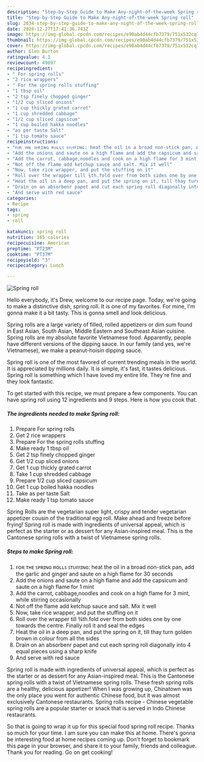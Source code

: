 ```yaml
---
description: "Step-by-Step Guide to Make Any-night-of-the-week Spring roll"
title: "Step-by-Step Guide to Make Any-night-of-the-week Spring roll"
slug: 2634-step-by-step-guide-to-make-any-night-of-the-week-spring-roll
date: 2020-12-27T17:41:36.743Z
image: https://img-global.cpcdn.com/recipes/e90ab4d44cfb7379/751x532cq70/spring-roll-recipe-main-photo.jpg
thumbnail: https://img-global.cpcdn.com/recipes/e90ab4d44cfb7379/751x532cq70/spring-roll-recipe-main-photo.jpg
cover: https://img-global.cpcdn.com/recipes/e90ab4d44cfb7379/751x532cq70/spring-roll-recipe-main-photo.jpg
author: Glen Burton
ratingvalue: 4.1
reviewcount: 49897
recipeingredient:
- " For spring rolls"
- "2 rice wrappers"
- " For the spring rolls stuffing"
- "1 tbsp oil"
- "2 tsp finely chopped ginger"
- "1/2 cup sliced onions"
- "1 cup thickly grated carrot"
- "1 cup shredded cabbage"
- "1/2 cup sliced capsicum"
- "1 cup boiled hakka noodles"
- "as per taste Salt"
- "1 tsp tomato sauce"
recipeinstructions:
- "ꜰᴏʀ ᴛʜᴇ ꜱᴩʀɪɴɢ ʀᴏʟʟꜱ ꜱᴛᴜꜰꜰɪɴɢ: heat the oil in a broad non-stick pan, add the garlic and ginger and saute on a high flame for 30 seconds"
- "Add the onions and saute on a high flame and add the capsicum and saute on a high flame for 1 mint"
- "Add the carrot, cabbage,noodles and cook on a high flame for 3 mint, while stirring occasionally"
- "Not off the flame add ketchup sauce and salt. Mix it well"
- "Now, take rice wrapper, and put the stuffing on it"
- "Roll over the wrapper till ¾th.fold over from both sides one by one towards the centre. Finally roll it and seal the edges"
- "Heat the oil in a deep pan, and put the spring on it, till thay turn golden brown in colour from all the sides"
- "Drain on an absorbenr papet and cut each spring roll diagonally into 4 equal pieces using a sharp knife"
- "And serve with red sauce"
categories:
- Recipe
tags:
- spring
- roll

katakunci: spring roll 
nutrition: 165 calories
recipecuisine: American
preptime: "PT23M"
cooktime: "PT37M"
recipeyield: "3"
recipecategory: Lunch

---
```



![Spring roll](https://img-global.cpcdn.com/recipes/e90ab4d44cfb7379/751x532cq70/spring-roll-recipe-main-photo.jpg)

Hello everybody, it's Drew, welcome to our recipe page. Today, we're going to make a distinctive dish, spring roll. It is one of my favorites. For mine, I'm gonna make it a bit tasty. This is gonna smell and look delicious.

Spring rolls are a large variety of filled, rolled appetizers or dim sum found in East Asian, South Asian, Middle Eastern and Southeast Asian cuisine. Spring rolls are my absolute favorite Vietnamese food. Apparently, people have different versions of the dipping sauce. In our family (and yes, we&#39;re Vietnamese), we make a peanut-hoisin dipping sauce.

Spring roll is one of the most favored of current trending meals in the world. It is appreciated by millions daily. It is simple, it's fast, it tastes delicious. Spring roll is something which I have loved my entire life. They're fine and they look fantastic.


To get started with this recipe, we must prepare a few components. You can have spring roll using 12 ingredients and 9 steps. Here is how you cook that.

<!--inarticleads1-->

##### The ingredients needed to make Spring roll:

1. Prepare  For spring rolls
1. Get 2 rice wrappers
1. Prepare  For the spring rolls stuffing
1. Make ready 1 tbsp oil
1. Get 2 tsp finely chopped ginger
1. Get 1/2 cup sliced onions
1. Get 1 cup thickly grated carrot
1. Take 1 cup shredded cabbage
1. Prepare 1/2 cup sliced capsicum
1. Get 1 cup boiled hakka noodles
1. Take as per taste Salt
1. Make ready 1 tsp tomato sauce


Spring Rolls are the vegetarian super light, crispy and tender vegetarian appetizer cousin of the traditional egg roll. Make ahead and freeze before frying! Spring roll is made with ingredients of universal appeal, which is perfect as the starter or as dessert for any Asian-inspired meal. This is the Cantonese spring rolls with a twist of Vietnamese spring rolls. 

<!--inarticleads2-->

##### Steps to make Spring roll:

1. ꜰᴏʀ ᴛʜᴇ ꜱᴩʀɪɴɢ ʀᴏʟʟꜱ ꜱᴛᴜꜰꜰɪɴɢ: heat the oil in a broad non-stick pan, add the garlic and ginger and saute on a high flame for 30 seconds
1. Add the onions and saute on a high flame and add the capsicum and saute on a high flame for 1 mint
1. Add the carrot, cabbage,noodles and cook on a high flame for 3 mint, while stirring occasionally
1. Not off the flame add ketchup sauce and salt. Mix it well
1. Now, take rice wrapper, and put the stuffing on it
1. Roll over the wrapper till ¾th.fold over from both sides one by one towards the centre. Finally roll it and seal the edges
1. Heat the oil in a deep pan, and put the spring on it, till thay turn golden brown in colour from all the sides
1. Drain on an absorbenr papet and cut each spring roll diagonally into 4 equal pieces using a sharp knife
1. And serve with red sauce


Spring roll is made with ingredients of universal appeal, which is perfect as the starter or as dessert for any Asian-inspired meal. This is the Cantonese spring rolls with a twist of Vietnamese spring rolls. These fresh spring rolls are a healthy, delicious appetizer! When I was growing up, Chinatown was the only place you went for authentic Chinese food, but it was almost exclusively Cantonese restaurants. Spring rolls recipe - Chinese vegetable spring rolls are a popular starter or snack that is served in Indo Chinese restaurants. 

So that is going to wrap it up for this special food spring roll recipe. Thanks so much for your time. I am sure you can make this at home. There's gonna be interesting food at home recipes coming up. Don't forget to bookmark this page in your browser, and share it to your family, friends and colleague. Thank you for reading. Go on get cooking!
